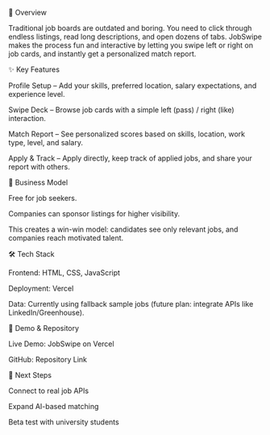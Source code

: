 🚀 Overview

Traditional job boards are outdated and boring. You need to click through endless listings, read long descriptions, and open dozens of tabs.
JobSwipe makes the process fun and interactive by letting you swipe left or right on job cards, and instantly get a personalized match report.

✨ Key Features

Profile Setup – Add your skills, preferred location, salary expectations, and experience level.

Swipe Deck – Browse job cards with a simple left (pass) / right (like) interaction.

Match Report – See personalized scores based on skills, location, work type, level, and salary.

Apply & Track – Apply directly, keep track of applied jobs, and share your report with others.

💼 Business Model

Free for job seekers.

Companies can sponsor listings for higher visibility.

This creates a win-win model: candidates see only relevant jobs, and companies reach motivated talent.

🛠 Tech Stack

Frontend: HTML, CSS, JavaScript

Deployment: Vercel

Data: Currently using fallback sample jobs (future plan: integrate APIs like LinkedIn/Greenhouse).

🔗 Demo & Repository

Live Demo: JobSwipe on Vercel

GitHub: Repository Link

📌 Next Steps

Connect to real job APIs

Expand AI-based matching

Beta test with university students
